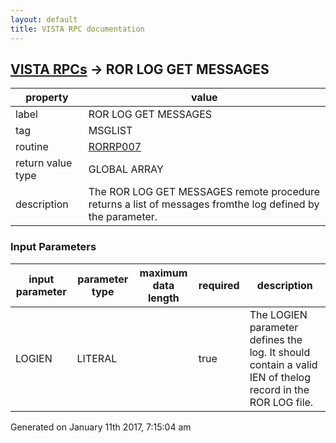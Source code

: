 ```yaml
---
layout: default
title: VISTA RPC documentation
---
```




## [VISTA RPCs](TableOfContent.md) &#8594; ROR LOG GET MESSAGES 

 property | value 
--- | --- 
 label | ROR LOG GET MESSAGES
 tag | MSGLIST
 routine | [RORRP007](http://code.osehra.org/dox/Routine_RORRP007_source.html)
 return value type | GLOBAL ARRAY
 description | The ROR LOG GET MESSAGES remote procedure returns a list of messages fromthe log defined by the parameter.

### Input Parameters

| input parameter | parameter type | maximum data length | required | description | 
| --- | --- | --- | --- | --- | 
| LOGIEN | LITERAL |  | true | The LOGIEN parameter defines the log. It should contain a valid IEN of thelog record in the ROR LOG file. | 




 Generated on January 11th 2017, 7:15:04 am